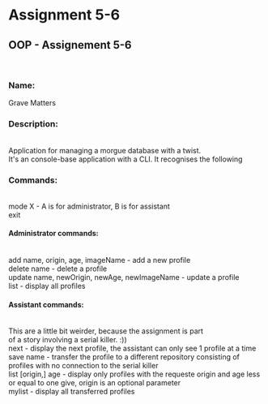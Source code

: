 # Assignment 5-6
<h2>OOP - Assignement 5-6</h2><br/>
<h3>Name:</h3> Grave Matters<br/>
<h3>Description:</h3><br/>
	Application for managing a morgue database with a twist.<br/>
	It's an console-base application with a CLI. It recognises the following<br/>
<h3>Commands:</h3><br/>
	mode X - A is for administrator, B is for assistant<br/>
	exit<br/>
	<h4>Administrator commands:</h4><br/>
		add name, origin, age, imageName - add a new profile<br/>
		delete name - delete a profile<br/>
		update name, newOrigin, newAge, newImageName - update a profile<br/>
		list - display all profiles<br/>
	<h4>Assistant commands:</h4><br/>
		This are a little bit weirder, because the assignment is part<br/>
	of a story involving a serial killer. :))<br/>
		next - display the next profile, the assistant can only see 1 profile at a time<br/>
		save name - transfer the profile to a different repository consisting of profiles with no connection to the serial killer<br/>
		list [origin,] age - display only profiles with the requeste origin and age less or equal to one give, origin is an optional parameter<br/>
		mylist - display all transferred profiles<br/>

